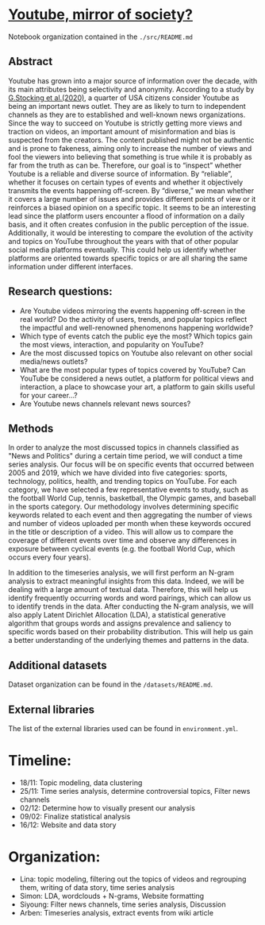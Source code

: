 # [Youtube, mirror of society?](https://siyounglee00.github.io/Project-Website/)

Notebook organization contained in the ```./src/README.md```

## Abstract

Youtube has grown into a major source of information over the decade, with its main attributes being selectivity and anonymity. According to a study by [G.Stocking et al.(2020)](https://www.pewresearch.org/journalism/2020/09/28/many-americans-get-news-on-youtube-where-news-organizations-and-independent-producers-thrive-side-by-side/), a quarter of USA citizens consider Youtube as being an important news outlet. They are as likely to turn to independent channels as they are to established and well-known news organizations. Since the way to succeed on Youtube is strictly getting more views and traction on videos, an important amount of misinformation and bias is suspected from the creators. The content published might not be authentic and is prone to fakeness, aiming only to increase the number of views and fool the viewers into believing that something is true while it is probably as far from the truth as can be. 
Therefore, our goal is to “inspect” whether Youtube is a reliable and diverse source of information. By “reliable”, whether it focuses on certain types of events and whether it objectively transmits the events happening off-screen. By “diverse,” we mean whether it covers a large number of issues and provides different points of view or it reinforces a biased opinion on a specific topic. It seems to be an interesting lead since the platform users encounter a flood of information on a daily basis, and it often creates confusion in the public perception of the issue.  Additionally, it would be interesting to compare the evolution of the activity and topics on YouTube throughout the years with that of other popular social media platforms eventually. This could help us identify whether platforms are oriented towards specific topics or are all sharing the same information under different interfaces.

## Research questions: 

- Are Youtube videos mirroring the events happening off-screen in the real world? Do the activity of users, trends, and popular topics reflect the impactful and well-renowned phenomenons happening worldwide?
- Which type of events catch the public eye the most? Which topics gain the most views, interaction, and popularity on YouTube?
- Are the most discussed topics on Youtube also relevant on other social media/news outlets?
- What are the most popular types of topics covered by YouTube? Can YouTube be considered a news outlet, a platform for political views and interaction, a place to showcase your art, a platform to gain skills useful for your career...?
- Are Youtube news channels relevant news sources?


## Methods

In order to analyze the most discussed topics in channels classified as "News and Politics" during a certain time period, we will conduct a time series analysis. Our focus will be on specific events that occurred between 2005 and 2019, which we have divided into five categories: sports, technology, politics, health, and trending topics on YouTube. For each category, we have selected a few representative events to study, such as the football World Cup, tennis, basketball, the Olympic games, and baseball in the sports category. Our methodology involves determining specific keywords related to each event and then aggregating the number of views and number of videos uploaded per month when these keywords occured in the title or description of a video. This will allow us to compare the coverage of different events over time and observe any differences in exposure between cyclical events (e.g. the football World Cup, which occurs every four years). 

In addition to the timeseries analysis, we will first perform an N-gram analysis to extract meaningful insights from this data. Indeed, we will be dealing with a large amount of textual data. Therefore, this will help us identify frequently occurring words and word pairings, which can allow us to identify trends in the data. After conducting the N-gram analysis, we will also apply Latent Dirichlet Allocation (LDA), a statistical generative algorithm that groups words and assigns prevalence and saliency to specific words based on their probability distribution. This will help us gain a better understanding of the underlying themes and patterns in the data.

## Additional datasets

Dataset organization can be found in the ```/datasets/README.md```.

## External libraries

The list of the external libraries used can be found in ```environment.yml```.

# Timeline:

- 18/11: Topic modeling, data clustering
- 25/11: Time series analysis, determine controversial topics, Filter news channels
- 02/12: Determine how to visually present our analysis
- 09/02: Finalize statistical analysis
- 16/12: Website and data story

# Organization:

- Lina: topic modeling, filtering out the topics of videos and regrouping them, writing of data story, time series analysis
- Simon: LDA, wordclouds + N-grams, Website formatting
- Siyoung: Filter news channels, time series analysis, Discussion
- Arben: Timeseries analysis, extract events from wiki article
